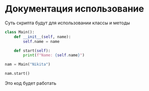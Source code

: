 # Документация использование
Суть скрипта будут для использовании классы и методы
```python
class Main():
    def __init__(self, name):
        self.name = name

    def start(self):
        print(f"Name: {self.name}")

nam = Main("Nikita")

nam.start()
```
Это код будет работать
